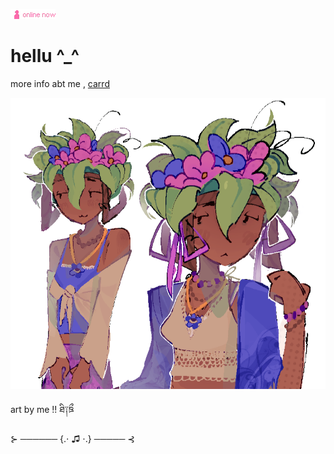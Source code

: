 ![image alt](https://github.com/iluvvamps/Meowmeoew/blob/01b382854e53e6586f298f9cd724db8724413d25/n3an24.gif) 

# hellu ^_^

more info abt me     ,  [carrd](https://tgabsl.carrd.co/) 

![image alt](https://github.com/iluvvamps/intro-and-stuf/blob/1a8f61c53d8b38238da615db61a0da32fd581c82/20250908_203237.png) 

art by me !! ཐི༑ཋྀ

⊱ ────── {.⋅ ♫ ⋅.} ───── ⊰
